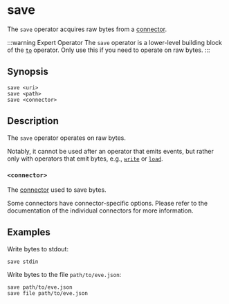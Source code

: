 # save

The `save` operator acquires raw bytes from a [connector](../../connectors.md).

:::warning Expert Operator
The `save` operator is a lower-level building block of the [`to`](to.md)
operator. Only use this if you need to operate on raw bytes.
:::

## Synopsis

```
save <uri>
save <path>
save <connector>
```

## Description

The `save` operator operates on raw bytes.

Notably, it cannot be used after an operator that emits events, but rather only
with operators that emit bytes, e.g., [`write`](../transformations/write.md) or
[`load`](../sources/load.md).

### `<connector>`

The [connector](../../connectors.md) used to save bytes.

Some connectors have connector-specific options. Please refer to the
documentation of the individual connectors for more information.

## Examples

Write bytes to stdout:

```
save stdin
```

Write bytes to the file `path/to/eve.json`:

```
save path/to/eve.json
save file path/to/eve.json
```
